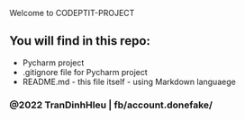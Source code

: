 Welcome to CODEPTIT-PROJECT
## You will find in this repo:
* Pycharm project
*  .gitignore file for Pycharm project
*   README.md - this file itself - using Markdown languaege

### @2022 TranDinhHIeu | fb/account.donefake/